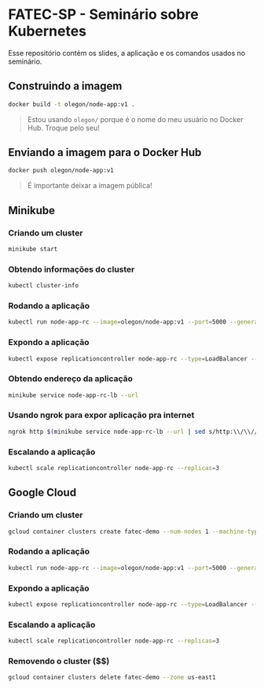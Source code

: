 # FATEC-SP - Seminário sobre Kubernetes

Esse repositório contém os slides, a aplicação e os comandos usados no seminário.

## Construindo a imagem

```bash
docker build -t olegon/node-app:v1 .
```

> Estou usando `olegon/` porque é o nome do meu usuário no Docker Hub. Troque pelo seu!

## Enviando a imagem para o Docker Hub

```bash
docker push olegon/node-app:v1
```

> É importante deixar a imagem pública!

## Minikube

### Criando um cluster

```bash
minikube start
```

### Obtendo informações do cluster

```bash
kubectl cluster-info
```

### Rodando a aplicação

```bash
kubectl run node-app-rc --image=olegon/node-app:v1 --port=5000 --generator=run/v1
```

### Expondo a aplicação

```bash
kubectl expose replicationcontroller node-app-rc --type=LoadBalancer --name=node-app-rc-lb
```

### Obtendo endereço da aplicação

```bash
minikube service node-app-rc-lb --url
```

### Usando ngrok para expor aplicação pra internet

```bash
ngrok http $(minikube service node-app-rc-lb --url | sed s/http:\\/\\///)
```

### Escalando a aplicação

```bash
kubectl scale replicationcontroller node-app-rc --replicas=3
```

## Google Cloud

### Criando um cluster

```bash
gcloud container clusters create fatec-demo --num-nodes 1 --machine-type f1-micro --region us-east1
```

### Rodando a aplicação

```bash
kubectl run node-app-rc --image=olegon/node-app:v1 --port=5000 --generator=run/v1
```

### Expondo a aplicação

```bash
kubectl expose replicationcontroller node-app-rc --type=LoadBalancer --name=node-app-rc-lb
```

### Escalando a aplicação

```bash
kubectl scale replicationcontroller node-app-rc --replicas=3
```

### Removendo o cluster ($$)

```bash
gcloud container clusters delete fatec-demo --zone us-east1
```
